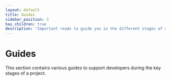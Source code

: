 ```yaml
---
layout: default
title: Guides
sidebar_position: 3
has_children: true
description: "Important reads to guide you in the different stages of a project"
---
```


# Guides

This section contains various guides to support developers during the key stages of a project.
